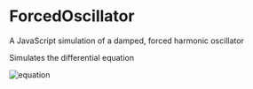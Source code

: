 # ForcedOscillator

A JavaScript simulation of a damped, forced harmonic oscillator

Simulates the differential equation

![equation](<img src="https://latex.codecogs.com/svg.image?\ddot{\theta}&space;&plus;&space;\gamma&space;\dot{\theta}&space;&plus;&space;\omega^2&space;\theta&space;=&space;\frac{F}{m}\cos{\omega&space;t}" title="\ddot{\theta} + \gamma \dot{\theta} + \omega^2 \theta = \frac{F}{m}\cos{\omega t}" />)
